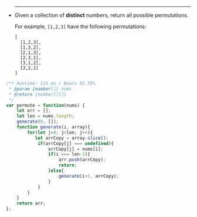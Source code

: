 
 * ------

   Given a collection of **distinct** numbers, return all possible permutations.

   For example,
   `[1,2,3]` have the following permutations:

   ```
   [
     [1,2,3],
     [1,3,2],
     [2,1,3],
     [2,3,1],
     [3,1,2],
     [3,2,1]
   ]
   ```


```Javascript
/** Runtime: 115 ms / Beats 65.55%
 * @param {number[]} nums
 * @return {number[][]}
 */
var permute = function(nums) {
    let arr = [];
    let len = nums.length;
    generate(0, []);
    function generate(i, array){
        for(let j=0; j<len; j++){
           let arrCopy = array.slice();
            if(arrCopy[j] === undefined){
                arrCopy[j] = nums[i];
                if(i === len-1){
                    arr.push(arrCopy);
                    return;
                }else{
                    generate(i+1, arrCopy);
                }
            }
        }
    }
    return arr;
};
```

